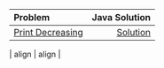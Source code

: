 | Problem                                                                                |                                                                  Java Solution |
| :------------------------------------------------------------------------------------- | -----------------------------------------------------------------------------: |
| [Print Decreasing](Level1/2.Recursion%20And%20Backtracking/intro/PrintDecreasing.java) | [Solution](Level1/2.Recursion%20And%20Backtracking/intro/PrintDecreasing.java) |

| align | align |
